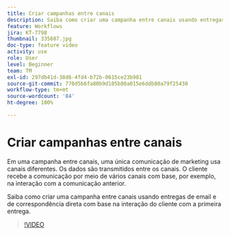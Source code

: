 ```yaml
---
title: Criar campanhas entre canais
description: Saiba como criar uma campanha entre canais usando entregas de email e de correspondência direta com base na interação do cliente com a primeira entrega.
feature: Workflows
jira: KT-7798
thumbnail: 335607.jpg
doc-type: feature video
activity: use
role: User
level: Beginner
team: TM
exl-id: 297db41d-38d6-4fd4-b72b-0615ce23b981
source-git-commit: 770d5b6fa80b9d105b80a015e6ddb80a79f25430
workflow-type: tm+mt
source-wordcount: '84'
ht-degree: 100%

---
```


# Criar campanhas entre canais

Em uma campanha entre canais, uma única comunicação de marketing usa canais diferentes. Os dados são transmitidos entre os canais. O cliente recebe a comunicação por meio de vários canais com base, por exemplo, na interação com a comunicação anterior.

Saiba como criar uma campanha entre canais usando entregas de email e de correspondência direta com base na interação do cliente com a primeira entrega.

>[!VIDEO](https://video.tv.adobe.com/v/335607?quality=12&learn=on)

